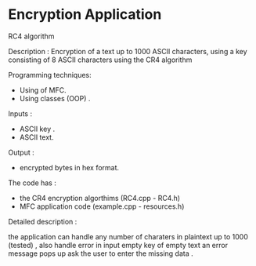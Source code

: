 # Encryption Application
 RC4 algorithm
 
 Description : 
               Encryption of a text up to 1000 ASCII characters, using a key consisting of 8 ASCII characters using the CR4 algorithm 
 
 Programming techniques:
 - Using of MFC.
 - Using classes (OOP) .
 
 Inputs :
 - ASCII key .
 - ASCII text.
 
 
 Output :
 - encrypted bytes in hex format. 

The code has  : 
 - the CR4 encryption algorthims (RC4.cpp - RC4.h) 
 - MFC application code (example.cpp - resources.h)
 
Detailed description :

the application can handle any number of charaters in plaintext up to 1000 (tested) , also handle error in input empty key of empty text an error message pops up ask the user to enter the missing data .
